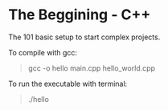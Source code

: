 # The  Beggining - C++
The 101 basic setup to start complex projects.

To compile with gcc:
> gcc -o hello main.cpp hello_world.cpp

To run the executable with terminal:
> ./hello
